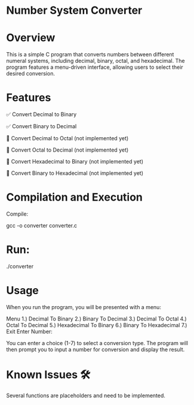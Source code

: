 # Number System Converter

# Overview

This is a simple C program that converts numbers between different numeral systems, including decimal, binary, octal, and hexadecimal. The program features a menu-driven interface, allowing users to select their desired conversion.

# Features

✅ Convert Decimal to Binary

✅ Convert Binary to Decimal

🚧 Convert Decimal to Octal (not implemented yet)

🚧 Convert Octal to Decimal (not implemented yet)

🚧 Convert Hexadecimal to Binary (not implemented yet)

🚧 Convert Binary to Hexadecimal (not implemented yet)

# Compilation and Execution

Compile:

gcc -o converter converter.c

# Run:

./converter

# Usage

When you run the program, you will be presented with a menu:

Menu
1.) Decimal To Binary
2.) Binary To Decimal
3.) Decimal To Octal
4.) Octal To Decimal
5.) Hexadecimal To Binary
6.) Binary To Hexadecimal
7.) Exit
Enter Number:

You can enter a choice (1-7) to select a conversion type. The program will then prompt you to input a number for conversion and display the result.

# Known Issues 🛠️

Several functions are placeholders and need to be implemented.



